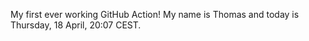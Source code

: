 My first ever working GitHub Action!
My name is Thomas and today is Thursday, 18 April, 20:07 CEST. 
